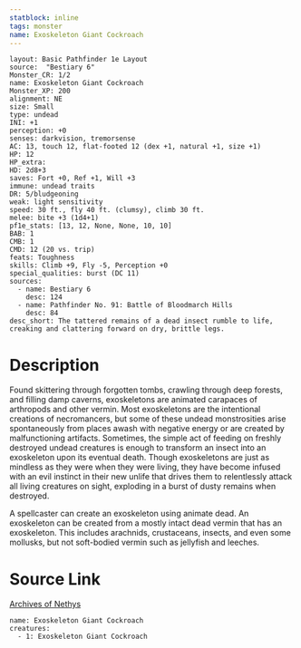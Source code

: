 ```yaml
---
statblock: inline
tags: monster
name: Exoskeleton Giant Cockroach
---
```

```statblock
layout: Basic Pathfinder 1e Layout
source:  "Bestiary 6"
Monster_CR: 1/2
name: Exoskeleton Giant Cockroach
Monster_XP: 200
alignment: NE
size: Small
type: undead
INI: +1
perception: +0
senses: darkvision, tremorsense
AC: 13, touch 12, flat-footed 12 (dex +1, natural +1, size +1)
HP: 12
HP_extra: 
HD: 2d8+3
saves: Fort +0, Ref +1, Will +3
immune: undead traits
DR: 5/bludgeoning
weak: light sensitivity
speed: 30 ft., fly 40 ft. (clumsy), climb 30 ft.
melee: bite +3 (1d4+1)
pf1e_stats: [13, 12, None, None, 10, 10]
BAB: 1
CMB: 1
CMD: 12 (20 vs. trip)
feats: Toughness
skills: Climb +9, Fly -5, Perception +0
special_qualities: burst (DC 11)
sources:
  - name: Bestiary 6
    desc: 124
  - name: Pathfinder No. 91: Battle of Bloodmarch Hills
    desc: 84
desc_short: The tattered remains of a dead insect rumble to life, creaking and clattering forward on dry, brittle legs.
```
# Description
Found skittering through forgotten tombs, crawling through deep forests, and filling damp caverns, exoskeletons are animated carapaces of arthropods and other vermin. Most exoskeletons are the intentional creations of necromancers, but some of these undead monstrosities arise spontaneously from places awash with negative energy or are created by malfunctioning artifacts. Sometimes, the simple act of feeding on freshly destroyed undead creatures is enough to transform an insect into an exoskeleton upon its eventual death. Though exoskeletons are just as mindless as they were when they were living, they have become infused with an evil instinct in their new unlife that drives them to relentlessly attack all living creatures on sight, exploding in a burst of dusty remains when destroyed. 

A spellcaster can create an exoskeleton using animate dead. An exoskeleton can be created from a mostly intact dead vermin that has an exoskeleton. This includes arachnids, crustaceans, insects, and even some mollusks, but not soft-bodied vermin such as jellyfish and leeches.
# Source Link
[Archives of Nethys](https://aonprd.com/MonsterDisplay.aspx?ItemName=Exoskeleton%20Giant%20Cockroach)
```encounter-table
name: Exoskeleton Giant Cockroach
creatures:
  - 1: Exoskeleton Giant Cockroach
```
